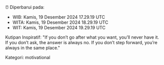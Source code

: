 ⏰ Diperbarui pada:
- WIB: Kamis, 19 Desember 2024 17.29.19 UTC
- WITA: Kamis, 19 Desember 2024 18.29.19 UTC
- WIT: Kamis, 19 Desember 2024 19.29.19 UTC

Kutipan Inspiratif:
"If you don’t go after what you want, you’ll never have it. If you don’t ask, the answer is always no. If you don’t step forward, you’re always in the same place."


Kategori: motivational

